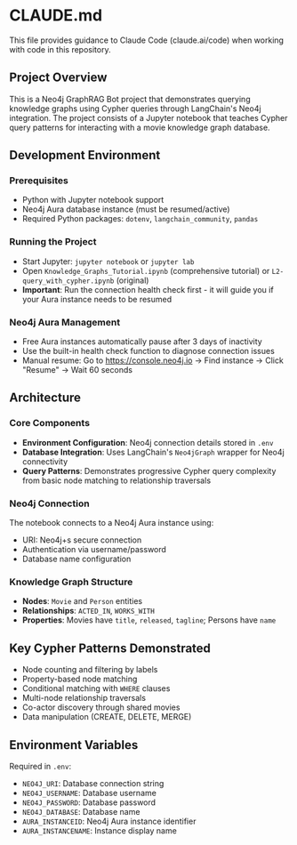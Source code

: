 # CLAUDE.md

This file provides guidance to Claude Code (claude.ai/code) when working with code in this repository.

## Project Overview

This is a Neo4j GraphRAG Bot project that demonstrates querying knowledge graphs using Cypher queries through LangChain's Neo4j integration. The project consists of a Jupyter notebook that teaches Cypher query patterns for interacting with a movie knowledge graph database.

## Development Environment

### Prerequisites
- Python with Jupyter notebook support
- Neo4j Aura database instance (must be resumed/active)
- Required Python packages: `dotenv`, `langchain_community`, `pandas`

### Running the Project
- Start Jupyter: `jupyter notebook` or `jupyter lab`
- Open `Knowledge_Graphs_Tutorial.ipynb` (comprehensive tutorial) or `L2-query_with_cypher.ipynb` (original)
- **Important**: Run the connection health check first - it will guide you if your Aura instance needs to be resumed

### Neo4j Aura Management
- Free Aura instances automatically pause after 3 days of inactivity
- Use the built-in health check function to diagnose connection issues
- Manual resume: Go to https://console.neo4j.io → Find instance → Click "Resume" → Wait 60 seconds

## Architecture

### Core Components
- **Environment Configuration**: Neo4j connection details stored in `.env`
- **Database Integration**: Uses LangChain's `Neo4jGraph` wrapper for Neo4j connectivity
- **Query Patterns**: Demonstrates progressive Cypher query complexity from basic node matching to relationship traversals

### Neo4j Connection
The notebook connects to a Neo4j Aura instance using:
- URI: Neo4j+s secure connection
- Authentication via username/password
- Database name configuration

### Knowledge Graph Structure
- **Nodes**: `Movie` and `Person` entities
- **Relationships**: `ACTED_IN`, `WORKS_WITH`
- **Properties**: Movies have `title`, `released`, `tagline`; Persons have `name`

## Key Cypher Patterns Demonstrated
- Node counting and filtering by labels
- Property-based node matching
- Conditional matching with `WHERE` clauses
- Multi-node relationship traversals
- Co-actor discovery through shared movies
- Data manipulation (CREATE, DELETE, MERGE)

## Environment Variables
Required in `.env`:
- `NEO4J_URI`: Database connection string
- `NEO4J_USERNAME`: Database username
- `NEO4J_PASSWORD`: Database password
- `NEO4J_DATABASE`: Database name
- `AURA_INSTANCEID`: Neo4j Aura instance identifier
- `AURA_INSTANCENAME`: Instance display name